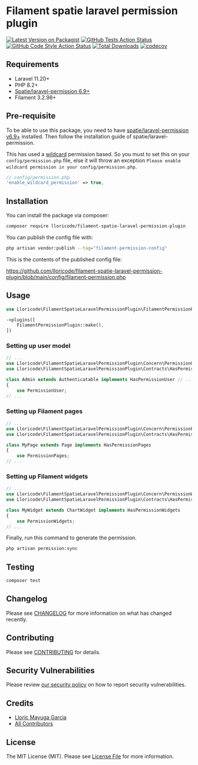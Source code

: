 # Filament spatie laravel permission plugin

[![Latest Version on Packagist](https://img.shields.io/packagist/v/lloricode/filament-spatie-laravel-permission-plugin.svg?style=flat-square)](https://packagist.org/packages/lloricode/filament-spatie-laravel-permission-plugin)
[![GitHub Tests Action Status](https://img.shields.io/github/actions/workflow/status/lloricode/filament-spatie-laravel-permission-plugin/run-tests.yml?branch=main&label=tests&style=flat-square)](https://github.com/lloricode/filament-spatie-laravel-permission-plugin/actions?query=workflow%3Arun-tests+branch%3Amain)
[![GitHub Code Style Action Status](https://img.shields.io/github/actions/workflow/status/lloricode/filament-spatie-laravel-permission-plugin/format.yml?branch=main&label=code%20style&style=flat-square)](https://github.com/lloricode/filament-spatie-laravel-permission-plugin/actions?query=workflow%3A"Fix+PHP+code+style+issues"+branch%3Amain)
[![Total Downloads](https://img.shields.io/packagist/dt/lloricode/filament-spatie-laravel-permission-plugin.svg?style=flat-square)](https://packagist.org/packages/lloricode/filament-spatie-laravel-permission-plugin)
[![codecov](https://codecov.io/gh/lloricode/filament-spatie-laravel-permission-plugin/graph/badge.svg?token=Z0BXJ4LVL3)](https://codecov.io/gh/lloricode/filament-spatie-laravel-permission-plugin)

## Requirements
- Laravel 11.20+
- PHP 8.2+
- [Spatie/laravel-permission 6.9+](https://github.com/spatie/laravel-permission/tree/6.9.0)
- Filament 3.2.98+

## Pre-requisite

To be able to use this package, you need to have [spatie/laravel-permission v6.9+](https://github.com/spatie/laravel-permission/tree/6.9.0) installed.
Then follow the installation guide of spatie/laravel-permission.

This has used a [wildcard](https://spatie.be/docs/laravel-permission/v6/basic-usage/wildcard-permissions) permission based.
So you must to set this on your `config/permission.php` file, else it will throw an exception `Please enable wildcard permission in your config/permission.php`.

```php
// config/permission.php
'enable_wildcard_permission' => true,
```

## Installation

You can install the package via composer:

```bash
composer require lloricode/filament-spatie-laravel-permission-plugin
```


You can publish the config file with:

```bash
php artisan vendor:publish --tag="filament-permission-config"
```

This is the contents of the published config file:

https://github.com/lloricode/filament-spatie-laravel-permission-plugin/blob/main/config/filament-permission.php

## Usage

```php
use Lloricode\FilamentSpatieLaravelPermissionPlugin\FilamentPermissionPlugin;

->plugins([
    FilamentPermissionPlugin::make(),
])
```

### Setting up user model

```php
// ...
use Lloricode\FilamentSpatieLaravelPermissionPlugin\Concern\PermissionUser;
use Lloricode\FilamentSpatieLaravelPermissionPlugin\Contracts\HasPermissionUser;

class Admin extends Authenticatable implements HasPermissionUser // ...
{
    use PermissionUser;
// ...
```

### Setting up Filament pages

```php
// ...
use Lloricode\FilamentSpatieLaravelPermissionPlugin\Concern\PermissionPages;
use Lloricode\FilamentSpatieLaravelPermissionPlugin\Contracts\HasPermissionPages;

class MyPage extends Page implements HasPermissionPages
{
    use PermissionPages;
// ...
```

### Setting up Filament widgets

```php
// ...
use Lloricode\FilamentSpatieLaravelPermissionPlugin\Concern\PermissionWidgets;
use Lloricode\FilamentSpatieLaravelPermissionPlugin\Contracts\HasPermissionWidgets;

class MyWidget extends ChartWidget implements HasPermissionWidgets
{
    use PermissionWidgets;
// ...
```
Finally, run this command to generate the permission.

```bash
php artisan permission:sync
```

## Testing

```bash
composer test
```

## Changelog

Please see [CHANGELOG](CHANGELOG.md) for more information on what has changed recently.

## Contributing

Please see [CONTRIBUTING](.github/CONTRIBUTING.md) for details.

## Security Vulnerabilities

Please review [our security policy](../../security/policy) on how to report security vulnerabilities.

## Credits

- [Lloric Mayuga Garcia](https://github.com/lloricode)
- [All Contributors](../../contributors)

## License

The MIT License (MIT). Please see [License File](LICENSE.md) for more information.
